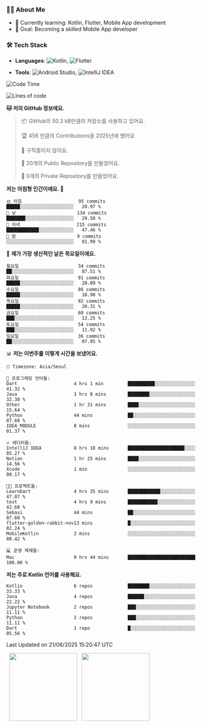 ### 👨‍💻 About Me
- 🌱 Currently learning: Kotlin, Flutter, Mobile App development
- 🎯 Goal: Becoming a skilled Mobile App developer

### 🛠 Tech Stack
- **Languages**: ![Kotlin](https://img.shields.io/badge/Kotlin-0095D5?style=flat-square&logo=kotlin&logoColor=white), 
![Flutter](https://img.shields.io/badge/Flutter-02569B?style=flat-square&logo=flutter&logoColor=white)

- **Tools**:
![Android Studio](https://img.shields.io/badge/Android%20Studio-3DDC84?style=flat-square&logo=android-studio&logoColor=white), 
![IntelliJ IDEA](https://img.shields.io/badge/IntelliJ%20IDEA-000000?style=flat-square&logo=intellij-idea&logoColor=white)

<!--START_SECTION:waka-->
![Code Time](http://img.shields.io/badge/Code%20Time-180%20hrs%2040%20mins-blue)

![Lines of code](https://img.shields.io/badge/%EC%A0%80%EB%8A%94%20%EC%97%AC%ED%83%9C%EA%B9%8C%EC%A7%80%20-279.6%20thousand%20%EC%A4%84%EC%9D%98%20%EC%BD%94%EB%93%9C%EB%A5%BC%20%EC%9E%91%EC%84%B1%ED%96%88%EC%96%B4%EC%9A%94.-blue)

**🐱 저의 GitHub 정보에요.** 

> 📦 GitHub의 50.3 kB만큼의 저장소를 사용하고 있어요. 
 > 
> 🏆 456 만큼의 Contributions을 2025년에 했어요
 > 
> 🚫 구직중이지 않아요.
 > 
> 📜 20개의 Public Repository를 만들었어요. 
 > 
> 🔑 0개의 Private Repository를 만들었어요. 
 > 
**저는 아침형 인간이에요. 🐤** 

```text
🌞 아침                     95 commits          █████░░░░░░░░░░░░░░░░░░░░   20.97 % 
🌆 낮　                     134 commits         ███████░░░░░░░░░░░░░░░░░░   29.58 % 
🌃 저녁                     215 commits         ████████████░░░░░░░░░░░░░   47.46 % 
🌙 밤　                     9 commits           ░░░░░░░░░░░░░░░░░░░░░░░░░   01.99 % 
```
📅 **제가 가장 생산적인 날은 목요일이에요.** 

```text
월요일                      34 commits          ██░░░░░░░░░░░░░░░░░░░░░░░   07.51 % 
화요일                      91 commits          █████░░░░░░░░░░░░░░░░░░░░   20.09 % 
수요일                      86 commits          █████░░░░░░░░░░░░░░░░░░░░   18.98 % 
목요일                      92 commits          █████░░░░░░░░░░░░░░░░░░░░   20.31 % 
금요일                      60 commits          ███░░░░░░░░░░░░░░░░░░░░░░   13.25 % 
토요일                      54 commits          ███░░░░░░░░░░░░░░░░░░░░░░   11.92 % 
일요일                      36 commits          ██░░░░░░░░░░░░░░░░░░░░░░░   07.95 % 
```


📊 **저는 이번주를 이렇게 시간을 보냈어요.** 

```text
🕑︎ Timezone: Asia/Seoul

💬 프로그래밍 언어들: 
Dart                     4 hrs 1 min         ██████████░░░░░░░░░░░░░░░   41.32 % 
Java                     3 hrs 8 mins        ████████░░░░░░░░░░░░░░░░░   32.30 % 
Other                    1 hr 31 mins        ████░░░░░░░░░░░░░░░░░░░░░   15.64 % 
Python                   44 mins             ██░░░░░░░░░░░░░░░░░░░░░░░   07.60 % 
IDEA_MODULE              8 mins              ░░░░░░░░░░░░░░░░░░░░░░░░░   01.37 % 

🔥 에디터들: 
IntelliJ IDEA            8 hrs 18 mins       █████████████████████░░░░   85.27 % 
Notion                   1 hr 25 mins        ████░░░░░░░░░░░░░░░░░░░░░   14.56 % 
Xcode                    1 min               ░░░░░░░░░░░░░░░░░░░░░░░░░   00.17 % 

🐱‍💻 프로젝트들: 
LearnDart                4 hrs 35 mins       ████████████░░░░░░░░░░░░░   47.07 % 
test                     4 hrs 9 mins        ███████████░░░░░░░░░░░░░░   42.60 % 
Sebasi                   44 mins             ██░░░░░░░░░░░░░░░░░░░░░░░   07.60 % 
flutter-golden-rabbit-nov13 mins             █░░░░░░░░░░░░░░░░░░░░░░░░   02.24 % 
MobileKotlin             2 mins              ░░░░░░░░░░░░░░░░░░░░░░░░░   00.42 % 

💻 운영 체제들: 
Mac                      9 hrs 44 mins       █████████████████████████   100.00 % 
```

**저는 주로 Kotlin 언어를 사용해요.** 

```text
Kotlin                   6 repos             ████████░░░░░░░░░░░░░░░░░   33.33 % 
Java                     4 repos             ██████░░░░░░░░░░░░░░░░░░░   22.22 % 
Jupyter Notebook         2 repos             ███░░░░░░░░░░░░░░░░░░░░░░   11.11 % 
Python                   2 repos             ███░░░░░░░░░░░░░░░░░░░░░░   11.11 % 
Dart                     1 repo              █░░░░░░░░░░░░░░░░░░░░░░░░   05.56 % 
```




 Last Updated on 21/06/2025 15:20:47 UTC
<!--END_SECTION:waka-->

<p>
  <img height="180em" src="https://github-readme-stats.vercel.app/api?username=JongHyun070105&show_icons=true&include_all_commits=true&bg_color=0d1117&title_color=ffffff&text_color=c9d1d9&icon_color=79ff97">
  <img height="180em" src="https://github-readme-stats.vercel.app/api/top-langs/?username=JongHyun070105&layout=compact&langs_count=4&bg_color=0d1117&title_color=ffffff&text_color=c9d1d9&hide=php,jupyter%20notebook&hide_repo=EcoStep,mimir,git-session">
</p>
